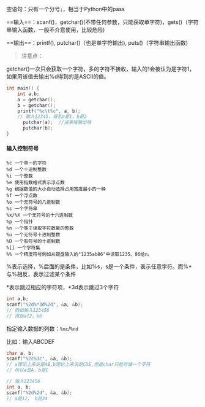 空语句：只有一个分号`;`，相当于Python中的pass

==输入==：scanf()，getchar()(不带任何参数，只能获取单字符)，gets()（字符串输入函数，一般不介意使用，比较危险)

==输出==：printf(), putchar()（也是单字符输出), puts()（字符串输出函数)

> 注意点：

getchar()一次只会获取一个字符，多的字符不接收，输入的1会被认为是字符1，如果用该值去输出%d得到的是ASCII的值。

```c
int main() {
    int a,b;
    a = getchar();
    b = getchar();
    printf("%c\t%c", a, b);
    // 输入12345，得到a是1，b是2
      putchar(a);  //进来啥输出啥
      putchar(b);
}
```

#### 输入控制符号

```
%c 一个单一的字符
%d 一个十进制整数
%i 一个整数
%e 使用指数格式表示浮点数
%g 根据数值的大小自动选择占用宽度最小的一种
%f 一个浮点数
%o 一个无符号的八进制数
%s 一个字符串
%x/%X 一个无符号的十六进制数
%p 一个指针
%n 一个等于读取字符数量的整数
%u 一个无符号十进制整数
%D 一个有符号的十进制数
%[] 一个字符集
%% 一个精度符号例如从键盘输入的"1235ab86"中读取1235、86给n。
```

%表示选择，%后面的是条件，比如%s，s是一个条件，表示任意字符。而%\*与%相反，表示过滤某个条件

*表示跳过相应的字符项，\*3d表示跳过3个字符

```c
int a,b;
scanf("%2d%*3d%2d", &a, &b);
// 假如输入123456
// 得到a12，b6
```

指定输入数据的列数：`%nc`/`%nd`

比如：输入ABCDEF

```c
char a, b;
scanf("%2c%3c", &a, &b);
// a理论上来说是AB,b理论上来说是CDE,但是char只能存储一个字符
// 所以a是A，b是C

// 输入123456
int a, b;
scanf("%2d%2d", &a, &b);
// a是12， b是34
```
